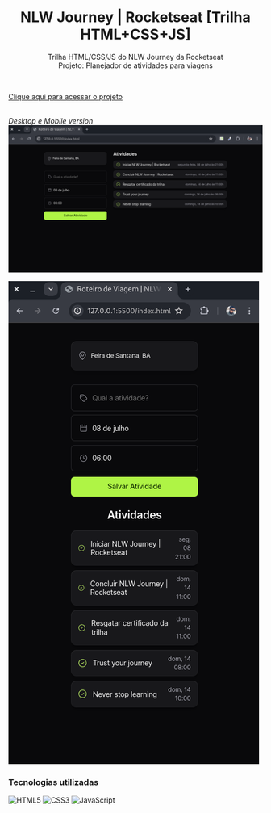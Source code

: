 <h1 align="center"> NLW Journey | Rocketseat [Trilha HTML+CSS+JS] </h1>
<p align="center">Trilha HTML/CSS/JS do NLW Journey da Rocketseat <br>
Projeto: Planejador de atividades para viagens</p>
<br>

[Clique aqui para acessar o projeto](https://samuelcarneiro.github.io/nlw-journey-html-css-js/)
<br> 
<br>

*Desktop e Mobile version*
![preview](./.github/screenshot-desktop-nlw-journey-htmlcssjs.png)

![preview](./.github/screenshot-mobile-nlw-journey-htmlcssjs.png)



### Tecnologias utilizadas
![HTML5](https://img.shields.io/badge/HTML5-E34F26?style=for-the-badge&logo=html5&logoColor=white)
![CSS3](https://img.shields.io/badge/CSS3-1572B6?style=for-the-badge&logo=css3&logoColor=white)
![JavaScript](https://img.shields.io/badge/JavaScript-F7DF1E?style=for-the-badge&logo=javascript&logoColor=black)
